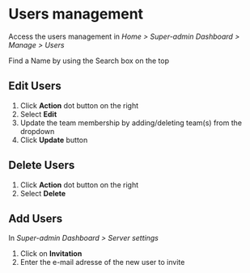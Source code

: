 # Users management

Access the users management in *Home > Super-admin Dashboard > Manage > Users*

Find a Name by using the Search box on the top

## Edit Users

1. Click **Action** dot button on the right
2. Select **Edit**
3. Update the team membership by adding/deleting team(s) from the dropdown
4. Click **Update** button 

## Delete Users

1. Click **Action** dot button on the right
2. Select **Delete**

## Add Users

In *Super-admin Dashboard > Server settings* 
1. Click on **Invitation**
2. Enter the e-mail adresse of the new user to invite